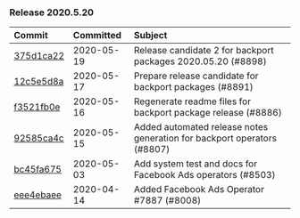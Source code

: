 

### Release 2020.5.20

| Commit                                                                                         | Committed   | Subject                                                                 |
|:-----------------------------------------------------------------------------------------------|:------------|:------------------------------------------------------------------------|
| [375d1ca22](https://github.com/apache/airflow/commit/375d1ca229464617780623c61c6e8a1bf570c87f) | 2020-05-19  | Release candidate 2 for backport packages 2020.05.20 (#8898)            |
| [12c5e5d8a](https://github.com/apache/airflow/commit/12c5e5d8ae25fa633efe63ccf4db389e2b796d79) | 2020-05-17  | Prepare release candidate for backport packages (#8891)                 |
| [f3521fb0e](https://github.com/apache/airflow/commit/f3521fb0e36733d8bd356123e56a453fd37a6dca) | 2020-05-16  | Regenerate readme files for backport package release (#8886)            |
| [92585ca4c](https://github.com/apache/airflow/commit/92585ca4cb375ac879f4ab331b3a063106eb7b92) | 2020-05-15  | Added automated release notes generation for backport operators (#8807) |
| [bc45fa675](https://github.com/apache/airflow/commit/bc45fa6759203b4c26b52e693dac97486a84204e) | 2020-05-03  | Add system test and docs for Facebook Ads operators (#8503)             |
| [eee4ebaee](https://github.com/apache/airflow/commit/eee4ebaeeb1991480ee178ddb600bc69b2a88764) | 2020-04-14  | Added Facebook Ads Operator #7887 (#8008)                               |
